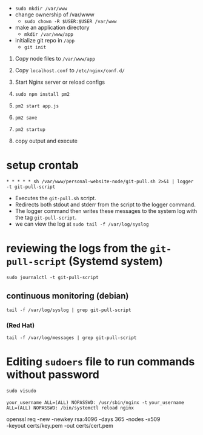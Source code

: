 - `sudo mkdir /var/www`
- change ownership of /var/www
  - `sudo chown -R $USER:$USER /var/www`
- make an application directory
  - `mkdir /var/www/app`
- initialize git repo in `/app`
  - `git init`

1. Copy node files to `/var/www/app`
2. Copy `localhost.conf` to `/etc/nginx/conf.d/`
3. Start Nginx server or reload configs

4. `sudo npm install pm2`
5. `pm2 start app.js`
6. `pm2 save`
7. `pm2 startup`
8. copy output and execute

# setup crontab

```
* * * * * sh /var/www/personal-website-node/git-pull.sh 2>&1 | logger -t git-pull-script
```

- Executes the `git-pull.sh` script.
- Redirects both stdout and stderr from the script to the logger command.
- The logger command then writes these messages to the system log with
  the tag `git-pull-script`.
- we can view the log at `sudo tail -f /var/log/syslog`

# reviewing the logs from the `git-pull-script` (Systemd system)

`sudo journalctl -t git-pull-script`

## continuous monitoring (debian)

`tail -f /var/log/syslog | grep git-pull-script`

### (Red Hat)

`tail -f /var/log/messages | grep git-pull-script`

# Editing `sudoers` file to run commands without password

`sudo visudo`

`your_username ALL=(ALL) NOPASSWD: /usr/sbin/nginx -t`
`your_username ALL=(ALL) NOPASSWD: /bin/systemctl reload nginx`

openssl req -new -newkey rsa:4096 -days 365 -nodes -x509 \
 -keyout certs/key.pem -out certs/cert.pem
